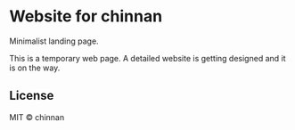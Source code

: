 # Website for chinnan

Minimalist landing page.

This is a temporary web page. A detailed website is getting designed and it is on the way.

## License

MIT © chinnan
